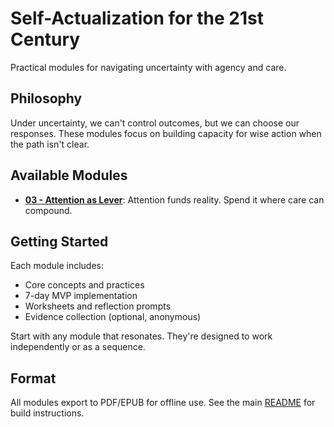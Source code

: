 # Self-Actualization for the 21st Century

Practical modules for navigating uncertainty with agency and care.

## Philosophy

Under uncertainty, we can't control outcomes, but we can choose our responses. These modules focus on building capacity for wise action when the path isn't clear.

## Available Modules

- **[03 - Attention as Lever](./03-attention-as-lever/)**: Attention funds reality. Spend it where care can compound.

## Getting Started

Each module includes:
- Core concepts and practices
- 7-day MVP implementation
- Worksheets and reflection prompts
- Evidence collection (optional, anonymous)

Start with any module that resonates. They're designed to work independently or as a sequence.

## Format

All modules export to PDF/EPUB for offline use. See the main [README](../../README.md) for build instructions.